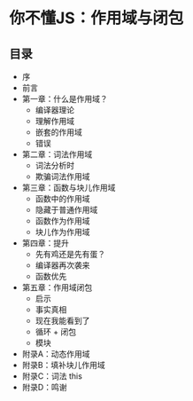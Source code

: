 # 你不懂JS：作用域与闭包

## 目录

* 序
* 前言
* 第一章：什么是作用域？
  * 编译器理论
  * 理解作用域
  * 嵌套的作用域
  * 错误
* 第二章：词法作用域
  * 词法分析时
  * 欺骗词法作用域
* 第三章：函数与块儿作用域
  * 函数中的作用域
  * 隐藏于普通作用域
  * 函数作为作用域
  * 块儿作为作用域
* 第四章：提升
  * 先有鸡还是先有蛋？
  * 编译器再次袭来
  * 函数优先
* 第五章：作用域闭包
  * 启示
  * 事实真相
  * 现在我能看到了
  * 循环 + 闭包
  * 模块
* 附录A：动态作用域
* 附录B：填补块儿作用域
* 附录C：词法 this
* 附录D：鸣谢



